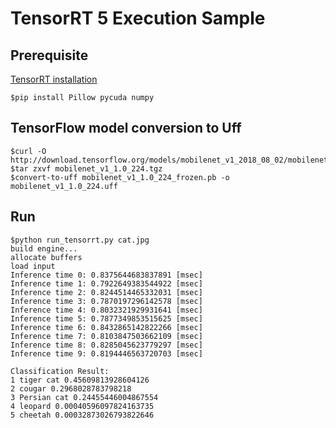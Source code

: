 # TensorRT 5 Execution Sample

## Prerequisite

[TensorRT installation](https://docs.nvidia.com/deeplearning/sdk/tensorrt-install-guide/index.html#installing)

```
$pip install Pillow pycuda numpy
```

## TensorFlow model conversion to Uff

```
$curl -O http://download.tensorflow.org/models/mobilenet_v1_2018_08_02/mobilenet_v1_1.0_224.tgz
$tar zxvf mobilenet_v1_1.0_224.tgz
$convert-to-uff mobilenet_v1_1.0_224_frozen.pb -o mobilenet_v1_1.0_224.uff
```

## Run

```
$python run_tensorrt.py cat.jpg
build engine...
allocate buffers
load input
Inference time 0: 0.8375644683837891 [msec]
Inference time 1: 0.7922649383544922 [msec]
Inference time 2: 0.8244514465332031 [msec]
Inference time 3: 0.7870197296142578 [msec]
Inference time 4: 0.8032321929931641 [msec]
Inference time 5: 0.7877349853515625 [msec]
Inference time 6: 0.8432865142822266 [msec]
Inference time 7: 0.8103847503662109 [msec]
Inference time 8: 0.8285045623779297 [msec]
Inference time 9: 0.8194446563720703 [msec]

Classification Result:
1 tiger cat 0.45609813928604126
2 cougar 0.2968028783798218
3 Persian cat 0.24455446004867554
4 leopard 0.00040596097824163735
5 cheetah 0.00032873026793822646
```
